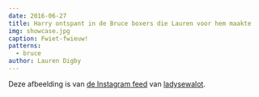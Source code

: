 ```yaml
---
date: 2016-06-27
title: Harry ontspant in de Bruce boxers die Lauren voor hem maakte
img: showcase.jpg
caption: Fwiet-fwieuw!
patterns:
  - bruce
author: Lauren Digby
---
```


Deze afbeelding is van [de Instagram feed](https://www.instagram.com/p/BHKdxGgh0y0/)  van [ladysewalot](http://ladysewalot.blogspot.com/).
